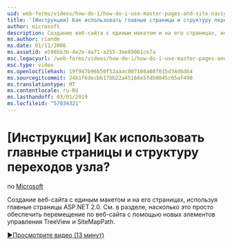 ```yaml
---
uid: web-forms/videos/how-do-i/how-do-i-use-master-pages-and-site-navigation
title: '[Инструкции] Как использовать главные страницы и структуру переходов узла? | Документы Майкрософт'
author: microsoft
description: Создание веб-сайта с единым макетом и на его страницах, используя главные страницы ASP.NET 2.0. См. в разделе, насколько это просто обеспечить перемещение по веб-сайта...
ms.author: riande
ms.date: 01/11/2006
ms.assetid: e598bb3b-4e2e-4a71-a255-3ee89061ce7a
msc.legacyurl: /web-forms/videos/how-do-i/how-do-i-use-master-pages-and-site-navigation
msc.type: video
ms.openlocfilehash: 19f947b96b50f52aaac007108a80f015d34d6d64
ms.sourcegitcommit: 24b1f6decbb17bb22a45166e5fdb0845c65af498
ms.translationtype: MT
ms.contentlocale: ru-RU
ms.lasthandoff: 03/01/2019
ms.locfileid: "57034321"
---
```

<a name="how-do-i-use-master-pages-and-site-navigation"></a>[Инструкции] Как использовать главные страницы и структуру переходов узла?
====================
по [Microsoft](https://github.com/microsoft)

Создание веб-сайта с единым макетом и на его страницах, используя главные страницы ASP.NET 2.0. См. в разделе, насколько это просто обеспечить перемещение по веб-сайта с помощью новых элементов управления TreeView и SiteMapPath.

[&#9654;Просмотрите видео (13 минут)](https://channel9.msdn.com/Blogs/ASP-NET-Site-Videos/how-do-i-use-master-pages-and-site-navigation)
